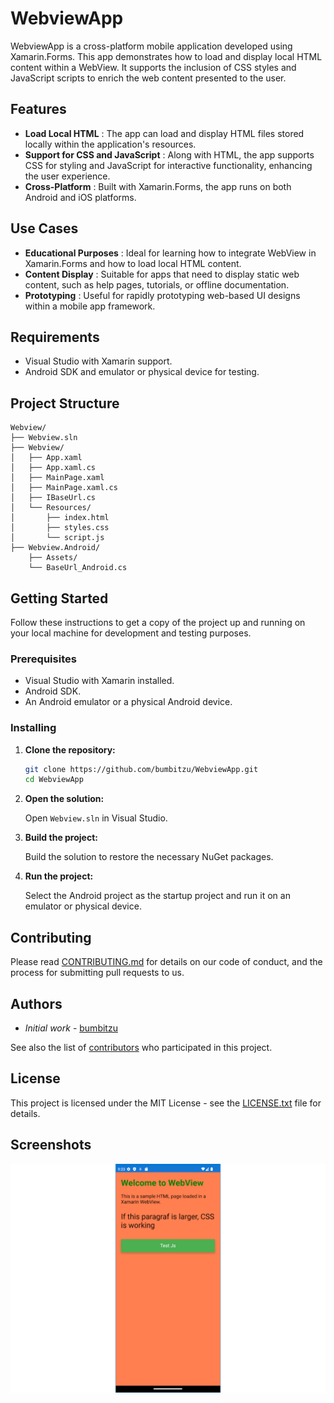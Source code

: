 
# WebviewApp

WebviewApp is a cross-platform mobile application developed using Xamarin.Forms. This app demonstrates how to load and display local HTML content within a WebView. It supports the inclusion of CSS styles and JavaScript scripts to enrich the web content presented to the user.

## Features

- **Load Local HTML** : The app can load and display HTML files stored locally within the application's resources.
- **Support for CSS and JavaScript** : Along with HTML, the app supports CSS for styling and JavaScript for interactive functionality, enhancing the user experience.
- **Cross-Platform** : Built with Xamarin.Forms, the app runs on both Android and iOS platforms.
## Use Cases

- **Educational Purposes** : Ideal for learning how to integrate WebView in Xamarin.Forms and how to load local HTML content.
- **Content Display** : Suitable for apps that need to display static web content, such as help pages, tutorials, or offline documentation.
- **Prototyping** : Useful for rapidly prototyping web-based UI designs within a mobile app framework.

## Requirements

- Visual Studio with Xamarin support.
- Android SDK and emulator or physical device for testing.

## Project Structure

```
Webview/
├── Webview.sln
├── Webview/
│   ├── App.xaml
│   ├── App.xaml.cs
│   ├── MainPage.xaml
│   ├── MainPage.xaml.cs
│   ├── IBaseUrl.cs
│   └── Resources/
│       ├── index.html
│       ├── styles.css
│       └── script.js
├── Webview.Android/
    ├── Assets/
    └── BaseUrl_Android.cs
```

## Getting Started

Follow these instructions to get a copy of the project up and running on your local machine for development and testing purposes.

### Prerequisites

- Visual Studio with Xamarin installed.
- Android SDK.
- An Android emulator or a physical Android device.

### Installing

1. **Clone the repository:**

   ```sh
   git clone https://github.com/bumbitzu/WebviewApp.git
   cd WebviewApp
   ```

2. **Open the solution:**

   Open `Webview.sln` in Visual Studio.

3. **Build the project:**

   Build the solution to restore the necessary NuGet packages.

4. **Run the project:**

   Select the Android project as the startup project and run it on an emulator or physical device.

## Contributing

Please read [CONTRIBUTING.md](https://github.com/bumbitzu/WebviewApp/blob/master/CONTRIBUTING.md) for details on our code of conduct, and the process for submitting pull requests to us.

## Authors

   - *Initial work* - [bumbitzu](https://github.com/bumbitzu)

See also the list of [contributors](https://github.com/bumbitzu/WebviewApp/contributors) who participated in this project.

## License

This project is licensed under the MIT License - see the [LICENSE.txt](LICENSE.txt) file for details.

## Screenshots
![Alt text](https://raw.githubusercontent.com/bumbitzu/WebviewApp/master/Capture.png)
